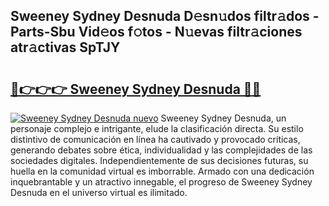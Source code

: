 ## Sweeney Sydney Desnuda D𝚎sn𝚞dos filtr𝚊dos - Parts-Sbu Vid𝚎os f𝚘tos - N𝚞evas filtr𝚊ciones atr𝚊ctivas SpTJY

# <h2><a href="http://mb0ue4.tromn.icu/?c=Sweeney+Sydney+Desnuda">🔗👉👉👉 Sweeney Sydney Desnuda 🔗🔗</a></h2>

[![Sweeney Sydney Desnuda nuevo](https://i.imgur.com/pEAQMta.gif)](http://mb0ue4.tromn.icu/?c=Sweeney+Sydney+Desnuda)
Sweeney Sydney Desnuda, un personaje complejo e intrigante, elude la clasificación directa. Su estilo distintivo de comunicación en línea ha cautivado y provocado críticas, generando debates sobre ética, individualidad y las complejidades de las sociedades digitales. Independientemente de sus decisiones futuras, su huella en la comunidad virtual es imborrable. Armado con una dedicación inquebrantable y un atractivo innegable, el progreso de Sweeney Sydney Desnuda en el universo virtual es ilimitado.
